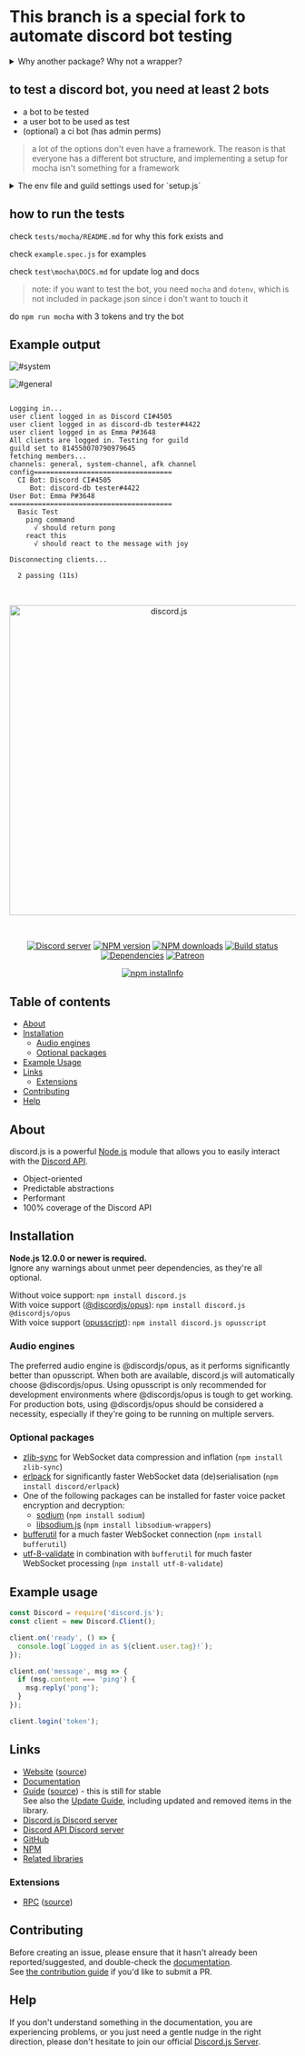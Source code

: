 # This branch is a special fork to automate discord bot testing

<details>
<summary>Why another package? Why not a wrapper?</summary>
The whole point of this fork is to allow easy testing via replacing all `discord.js` with `discord.js.test` (this will not break anything unless you are not using the latest `discord.js`)

I originally thought about creating a wrapper, but here are reasons why that didn't work

  1. User#bot behavior is not changable by adding a wrapper. Unless you want to rewrite your whole code base, this is the better option
  2. Various methods are injected to make testing easier. This is also not possible with a wrapper
  3. Other packages either do not implement point 1.
</details>


## to test a discord bot, you need at least 2 bots

- a bot to be tested
- a user bot to be used as test
- (optional) a ci bot (has admin perms)

> a lot of the options don't even have a framework. The reason is that everyone has a different bot structure, and implementing a setup for mocha isn't something for a framework

<details><summary>The env file and guild settings used for `setup.js`</summary>

```env
# the bot that is subject to testing
DISCORD_TOKEN=
DISCORD_BOT_ID=

# the manager bot that has admin perms
DISCORD_CI_TOKEN=

# the user bot that will execute commands
DISCORD_USER_TOKEN=

# optional: the guild to test this
DISCORD_GUILD=
```

The guild has a channel named `general` and another named `system` (marked as a systems channel)
</details>

## how to run the tests

check `tests/mocha/README.md` for why this fork exists and

check `example.spec.js` for examples

check `test\mocha\DOCS.md` for update log and docs

> note: if you want to test the bot, you need `mocha` and `dotenv`, which is not included in package.json since i don't want to touch it

do `npm run mocha` with 3 tokens and try the bot

## Example output

![#system](https://cdn.discordapp.com/attachments/814550071328112652/816371239223951430/unknown.png)

![#general](https://cdn.discordapp.com/attachments/807937355074764810/816363065188417566/unknown.png)

```

Logging in...
user client logged in as Discord CI#4505
user client logged in as discord-db tester#4422
user client logged in as Emma P#3648
All clients are logged in. Testing for guild
guild set to 814550070790979645
fetching members...
channels: general, system-channel, afk channel
config==================================
  CI Bot: Discord CI#4505
     Bot: discord-db tester#4422
User Bot: Emma P#3648
========================================
  Basic Test
    ping command
      √ should return pong
    react this
      √ should react to the message with joy

Disconnecting clients...

  2 passing (11s)

```

<div align="center">
  <br />
  <p>
    <a href="https://discord.js.org"><img src="https://discord.js.org/static/logo.svg" width="546" alt="discord.js" /></a>
  </p>
  <br />
  <p>
    <a href="https://discord.gg/bRCvFy9"><img src="https://img.shields.io/discord/222078108977594368?color=7289da&logo=discord&logoColor=white" alt="Discord server" /></a>
    <a href="https://www.npmjs.com/package/discord.js"><img src="https://img.shields.io/npm/v/discord.js.svg?maxAge=3600" alt="NPM version" /></a>
    <a href="https://www.npmjs.com/package/discord.js"><img src="https://img.shields.io/npm/dt/discord.js.svg?maxAge=3600" alt="NPM downloads" /></a>
    <a href="https://github.com/discordjs/discord.js/actions"><img src="https://github.com/discordjs/discord.js/workflows/Testing/badge.svg" alt="Build status" /></a>
    <a href="https://david-dm.org/discordjs/discord.js"><img src="https://img.shields.io/david/discordjs/discord.js.svg?maxAge=3600" alt="Dependencies" /></a>
    <a href="https://www.patreon.com/discordjs"><img src="https://img.shields.io/badge/donate-patreon-F96854.svg" alt="Patreon" /></a>
  </p>
  <p>
    <a href="https://nodei.co/npm/discord.js/"><img src="https://nodei.co/npm/discord.js.png?downloads=true&stars=true" alt="npm installnfo" /></a>
  </p>
</div>

## Table of contents

- [About](#about)
- [Installation](#installation)
  - [Audio engines](#audio-engines)
  - [Optional packages](#optional-packages)
- [Example Usage](#example-usage)
- [Links](#links)
  - [Extensions](#extensions)
- [Contributing](#contributing)
- [Help](#help)

## About

discord.js is a powerful [Node.js](https://nodejs.org) module that allows you to easily interact with the
[Discord API](https://discord.com/developers/docs/intro).

- Object-oriented
- Predictable abstractions
- Performant
- 100% coverage of the Discord API

## Installation

**Node.js 12.0.0 or newer is required.**  
Ignore any warnings about unmet peer dependencies, as they're all optional.

Without voice support: `npm install discord.js`  
With voice support ([@discordjs/opus](https://www.npmjs.com/package/@discordjs/opus)): `npm install discord.js @discordjs/opus`  
With voice support ([opusscript](https://www.npmjs.com/package/opusscript)): `npm install discord.js opusscript`

### Audio engines

The preferred audio engine is @discordjs/opus, as it performs significantly better than opusscript. When both are available, discord.js will automatically choose @discordjs/opus.
Using opusscript is only recommended for development environments where @discordjs/opus is tough to get working.
For production bots, using @discordjs/opus should be considered a necessity, especially if they're going to be running on multiple servers.

### Optional packages

- [zlib-sync](https://www.npmjs.com/package/zlib-sync) for WebSocket data compression and inflation (`npm install zlib-sync`)
- [erlpack](https://github.com/discord/erlpack) for significantly faster WebSocket data (de)serialisation (`npm install discord/erlpack`)
- One of the following packages can be installed for faster voice packet encryption and decryption:
  - [sodium](https://www.npmjs.com/package/sodium) (`npm install sodium`)
  - [libsodium.js](https://www.npmjs.com/package/libsodium-wrappers) (`npm install libsodium-wrappers`)
- [bufferutil](https://www.npmjs.com/package/bufferutil) for a much faster WebSocket connection (`npm install bufferutil`)
- [utf-8-validate](https://www.npmjs.com/package/utf-8-validate) in combination with `bufferutil` for much faster WebSocket processing (`npm install utf-8-validate`)

## Example usage

```js
const Discord = require('discord.js');
const client = new Discord.Client();

client.on('ready', () => {
  console.log(`Logged in as ${client.user.tag}!`);
});

client.on('message', msg => {
  if (msg.content === 'ping') {
    msg.reply('pong');
  }
});

client.login('token');
```

## Links

- [Website](https://discord.js.org/) ([source](https://github.com/discordjs/website))
- [Documentation](https://discord.js.org/#/docs/main/master/general/welcome)
- [Guide](https://discordjs.guide/) ([source](https://github.com/discordjs/guide)) - this is still for stable  
  See also the [Update Guide](https://discordjs.guide/additional-info/changes-in-v12.html), including updated and removed items in the library.
- [Discord.js Discord server](https://discord.gg/bRCvFy9)
- [Discord API Discord server](https://discord.gg/discord-api)
- [GitHub](https://github.com/discordjs/discord.js)
- [NPM](https://www.npmjs.com/package/discord.js)
- [Related libraries](https://discordapi.com/unofficial/libs.html)

### Extensions

- [RPC](https://www.npmjs.com/package/discord-rpc) ([source](https://github.com/discordjs/RPC))

## Contributing

Before creating an issue, please ensure that it hasn't already been reported/suggested, and double-check the
[documentation](https://discord.js.org/#/docs).  
See [the contribution guide](https://github.com/discordjs/discord.js/blob/master/.github/CONTRIBUTING.md) if you'd like to submit a PR.

## Help

If you don't understand something in the documentation, you are experiencing problems, or you just need a gentle
nudge in the right direction, please don't hesitate to join our official [Discord.js Server](https://discord.gg/bRCvFy9).
